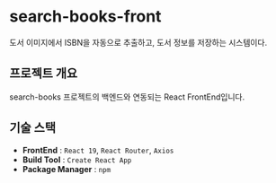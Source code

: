 # search-books-front
도서 이미지에서 ISBN을 자동으로 추출하고, 도서 정보를 저장하는 시스템이다.

## 프로젝트 개요
search-books 프로젝트의 백엔드와 연동되는 React FrontEnd입니다.

## 기술 스택
- **FrontEnd** : `React 19`, `React Router`, `Axios`
- **Build Tool** : `Create React App`
- **Package Manager** : `npm`